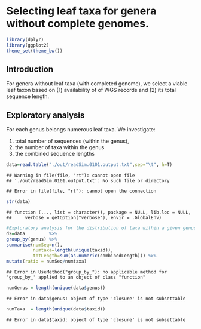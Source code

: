 

Selecting leaf taxa for genera without complete genomes.
====



```r
library(dplyr)
library(ggplot2)
theme_set(theme_bw())
```

## Introduction
For genera without leaf taxa (with completed genome), 
we select a viable leaf taxon based on (1) availability of of WGS records and (2) its total sequence length.

## Exploratory analysis

For each genus belongs numerous leaf taxa. 
We investigate:
1. total number of sequences (within the genus), 
2. the number of taxa within the genus
3. the combined sequence lengths


```r
data=read.table("./out/readSim.0101.output.txt",sep="\t", h=T)
```

```
## Warning in file(file, "rt"): cannot open file
## './out/readSim.0101.output.txt': No such file or directory
```

```
## Error in file(file, "rt"): cannot open the connection
```

```r
str(data)
```

```
## function (..., list = character(), package = NULL, lib.loc = NULL, 
##     verbose = getOption("verbose"), envir = .GlobalEnv)
```

```r
#Exploratory analysis for the distribution of taxa within a given genus with relation to its total sequence length, number of sequences etc.
d2=data         %>% 
group_by(genus) %>%
summarise(numSeq=n(),
          numtaxa=length(unique(taxid)), 
          totLength=sum(as.numeric(combinedLength))) %>%
mutate(ratio = numSeq/numtaxa)
```

```
## Error in UseMethod("group_by_"): no applicable method for 'group_by_' applied to an object of class "function"
```

```r
numGenus = length(unique(data$genus))
```

```
## Error in data$genus: object of type 'closure' is not subsettable
```

```r
numTaxa  = length(unique(data$taxid))
```

```
## Error in data$taxid: object of type 'closure' is not subsettable
```










